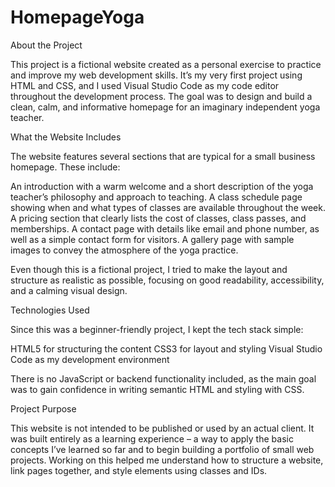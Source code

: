 # HomepageYoga

About the Project

This project is a fictional website created as a personal exercise to practice and improve my web development skills. It’s my very first project using HTML and CSS, and I used Visual Studio Code as my code editor throughout the development process. The goal was to design and build a clean, calm, and informative homepage for an imaginary independent yoga teacher.


What the Website Includes

The website features several sections that are typical for a small business homepage. These include:

  An introduction with a warm welcome and a short description of the yoga teacher’s philosophy and approach to teaching.
  A class schedule page showing when and what types of classes are available throughout the week.
  A pricing section that clearly lists the cost of classes, class passes, and memberships.
  A contact page with details like email and phone number, as well as a simple contact form for visitors.
  A gallery page with sample images to convey the atmosphere of the yoga practice.

Even though this is a fictional project, I tried to make the layout and structure as realistic as possible, focusing on good readability, accessibility, and a calming visual design.


Technologies Used

Since this was a beginner-friendly project, I kept the tech stack simple:

  HTML5 for structuring the content
  CSS3 for layout and styling
  Visual Studio Code as my development environment

There is no JavaScript or backend functionality included, as the main goal was to gain confidence in writing semantic HTML and styling with CSS.



Project Purpose

This website is not intended to be published or used by an actual client. It was built entirely as a learning experience – a way to apply the basic concepts I’ve learned so far and to begin building a portfolio of small web projects. Working on this helped me understand how to structure a website, link pages together, and style elements using classes and IDs.
